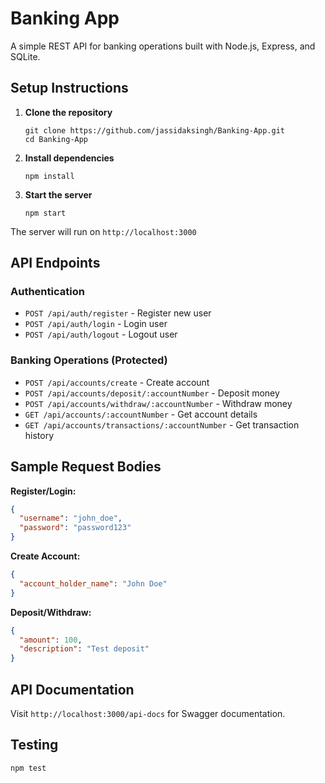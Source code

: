 # Banking App

A simple REST API for banking operations built with Node.js, Express, and SQLite.

## Setup Instructions

1. **Clone the repository**
   ```
   git clone https://github.com/jassidaksingh/Banking-App.git
   cd Banking-App
   ```

2. **Install dependencies**
   ```
   npm install
   ```

3. **Start the server**
   ```
   npm start
   ```

The server will run on `http://localhost:3000`

## API Endpoints

### Authentication
- `POST /api/auth/register` - Register new user
- `POST /api/auth/login` - Login user
- `POST /api/auth/logout` - Logout user

### Banking Operations (Protected)
- `POST /api/accounts/create` - Create account
- `POST /api/accounts/deposit/:accountNumber` - Deposit money
- `POST /api/accounts/withdraw/:accountNumber` - Withdraw money
- `GET /api/accounts/:accountNumber` - Get account details
- `GET /api/accounts/transactions/:accountNumber` - Get transaction history

## Sample Request Bodies

**Register/Login:**
```json
{
  "username": "john_doe",
  "password": "password123"
}
```

**Create Account:**
```json
{
  "account_holder_name": "John Doe"
}
```

**Deposit/Withdraw:**
```json
{
  "amount": 100,
  "description": "Test deposit"
}
```

## API Documentation

Visit `http://localhost:3000/api-docs` for Swagger documentation.

## Testing

```
npm test
```
